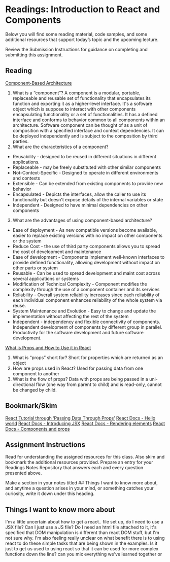 # Readings: Introduction to React and Components
Below you will find some reading material, code samples, and some additional resources that support today’s topic and the upcoming lecture.

Review the Submission Instructions for guidance on completing and submitting this assignment.

## Reading
[Component-Based Architecture](https://www.tutorialspoint.com/software_architecture_design/component_based_architecture.htm)

1. What is a “component”? 
  A component is a modular, portable, replaceable and reusable set of functionality that encapsulates its function and exporting it as a higher-level interface. It's a software object which is suppose to interact with other components encapsulating functionality or a set of functionalities. It has a defined interface and conforms to behavior common to all components within an architecture. Software component can be thought of as a unit of composition with a specified interface and context dependencies. It can be deployed independently and is subject to the composition by third parties. 
2. What are the characteristics of a component?
  * Reusability - designed to be reused in different situations in different applications. 
  * Replaceable - may be freely substituted with other similar components 
  * Not-Context-Specific - Designed to operate in different environments and contexts
  * Extensible - Can be extended from existing components to provide new behavior
  * Encapsulated - Depicts the interfaces, allow the caller to use its functionality but doesn't expose details of the internal variables or state
  * Independent - Designed to have minimal dependencies on other components 
3. What are the advantages of using component-based architecture? 
  * Ease of deployment - As new compatible versions become available, easier to replace existing versions with no impact on other components or the system
  * Reduce Cost - the use of third party components allows you to spread the cost of development and maintenance 
  * Ease of development - Components implement well-known interfaces to provide defined functionality, allowing development without impact on other parts or system
  * Reusable - Can be used to spread development and maint cost across several applications or systems
  * Modification of Technical Complexity - Component modifies the complexity through the use of a component container and its services 
  * Reliability - Overall system reliability increases since each reliability of each individual component enhances reliability of the whole system via reuse. 
  * System Maintenance and Evolution - Easy to change and update the implementation without affecting the rest of the system 
  * Independent - independency and flexible connectivity of components. Independent development of components by different group in parallel. Productivity for the software development and future software development. 

[What is Props and How to Use it in React](https://itnext.io/what-is-props-and-how-to-use-it-in-react-da307f500da0)

1. What is “props” short for?
  Short for properties which are returned as an object
2. How are props used in React?
  Used for passing data from one component to another
3. What is the flow of props?
  Data with props are being passed in a uni-directional flow (one way from parent to child) and is read-only, cannot be changed by child.

## Bookmark/Skim
[React Tutorial through ‘Passing Data Through Props’](https://reactjs.org/tutorial/tutorial.html)
[React Docs - Hello world](https://reactjs.org/docs/hello-world.html)
[React Docs - Introducing JSX](https://reactjs.org/docs/introducing-jsx.html)
[React Docs - Rendering elements](https://reactjs.org/docs/rendering-elements.html)
[React Docs - Components and props](https://reactjs.org/docs/components-and-props.html)

## Assignment Instructions
Read for understanding the assigned resources for this class. Also skim and bookmark the additional resources provided. Prepare an entry for your Readings Notes Repository that answers each and every question presented above.

Make a section in your notes titled ## Things I want to know more about, and anytime a question arises in your mind, or something catches your curiosity, write it down under this heading.

## Things I want to know more about 
I'm a little uncertain about how to get a react.. file set up, do I need to use a JSX file? Can I just use a JS file? Do I need an html file attached to it, it's specified that DOM manipulation is different than react DOM stuff, but I'm not sure why. I'm also feeling really unclear on what benefit there is to using react to do these simple tasks that are being shown in the examples. Is it just to get us used to using react so that it can be used for more complex functions down the line? can you mix everything we've learned together or 



